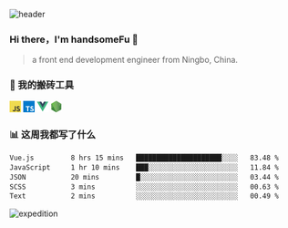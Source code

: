 ![header](https://raw.githubusercontent.com/fzq1998/fzq1998/master/header.png)

### Hi there，I'm handsomeFu 👋

> a front end development engineer from Ningbo, China.

### 🔧 我的搬砖工具
<code><img height="20" src="https://raw.githubusercontent.com/github/explore/80688e429a7d4ef2fca1e82350fe8e3517d3494d/topics/javascript/javascript.png" alt="javascript"></code>
<code><img height="20" src="https://raw.githubusercontent.com/github/explore/80688e429a7d4ef2fca1e82350fe8e3517d3494d/topics/typescript/typescript.png" alt="typescript"></code>
<code><img height="20" src="https://raw.githubusercontent.com/github/explore/80688e429a7d4ef2fca1e82350fe8e3517d3494d/topics/vue/vue.png" alt="vue"></code>
<code><img height="20" src="https://raw.githubusercontent.com/github/explore/80688e429a7d4ef2fca1e82350fe8e3517d3494d/topics/nodejs/nodejs.png" alt="nodejs"></code>



### 📊 这周我都写了什么
<!--START_SECTION:waka-->

```txt
Vue.js         8 hrs 15 mins   █████████████████████░░░░   83.48 %
JavaScript     1 hr 10 mins    ███░░░░░░░░░░░░░░░░░░░░░░   11.84 %
JSON           20 mins         █░░░░░░░░░░░░░░░░░░░░░░░░   03.44 %
SCSS           3 mins          ░░░░░░░░░░░░░░░░░░░░░░░░░   00.63 %
Text           2 mins          ░░░░░░░░░░░░░░░░░░░░░░░░░   00.49 %
```

<!--END_SECTION:waka-->


![expedition](https://raw.githubusercontent.com/fzq1998/fzq1998/master/expedition.gif)

